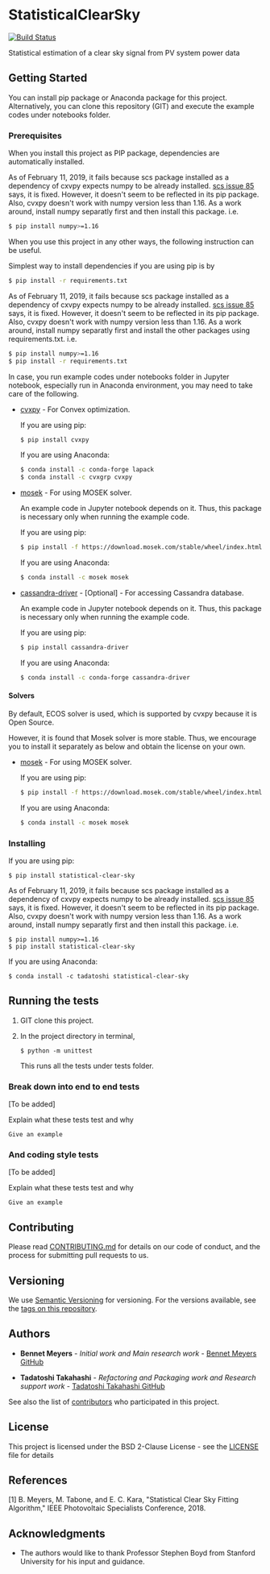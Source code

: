 # StatisticalClearSky

[![Build Status](https://travis-ci.com/tadatoshi/StatisticalClearSky.svg?branch=development)](https://travis-ci.com/tadatoshi/StatisticalClearSky)

Statistical estimation of a clear sky signal from PV system power data

## Getting Started

You can install pip package or Anaconda package for this project.
Alternatively, you can clone this repository (GIT) and execute the example codes under notebooks folder.

### Prerequisites

When you install this project as PIP package, dependencies are automatically installed.

As of February 11, 2019, it fails because scs package installed as a dependency of cxvpy expects numpy to be already installed.
[scs issue 85](https://github.com/cvxgrp/scs/issues/85) says, it is fixed.
However, it doesn't seem to be reflected in its pip package.
Also, cvxpy doesn't work with numpy version less than 1.16.
As a work around, install numpy separatly first and then install this package.
i.e.
```sh
$ pip install numpy>=1.16
```

When you use this project in any other ways, the following instruction can be useful.

Simplest way to install dependencies if you are using pip is by

```sh
$ pip install -r requirements.txt
```

As of February 11, 2019, it fails because scs package installed as a dependency of cxvpy expects numpy to be already installed.
[scs issue 85](https://github.com/cvxgrp/scs/issues/85) says, it is fixed.
However, it doesn't seem to be reflected in its pip package.
Also, cvxpy doesn't work with numpy version less than 1.16.
As a work around, install numpy separatly first and install the other packages using requirements.txt. i.e.
```sh
$ pip install numpy>=1.16
$ pip install -r requirements.txt
```

In case, you run example codes under notebooks folder in Jupyter notebook, especially run in Anaconda environment, you may need to take care of the following.   

* [cvxpy](https://www.cvxpy.org/) - For Convex optimization.

    If you are using pip:
    ```sh
    $ pip install cvxpy
    ```

    If you are using Anaconda:
    ```sh
    $ conda install -c conda-forge lapack
    $ conda install -c cvxgrp cvxpy
    ```

* [mosek](https://www.mosek.com/resources/getting-started/) - For using MOSEK solver.

    An example code in Jupyter notebook depends on it.
    Thus, this package is necessary only when running the example code.

    If you are using pip:
    ```sh
    $ pip install -f https://download.mosek.com/stable/wheel/index.html Mosek
    ```

    If you are using Anaconda:
    ```sh
    $ conda install -c mosek mosek
    ```

* [cassandra-driver](http://datastax.github.io/python-driver/index.html) - [Optional] - For accessing Cassandra database.

    An example code in Jupyter notebook depends on it.
    Thus, this package is necessary only when running the example code.

    If you are using pip:
    ```sh
    $ pip install cassandra-driver
    ```

    If you are using Anaconda:
    ```sh
    $ conda install -c conda-forge cassandra-driver
    ```

#### Solvers

By default, ECOS solver is used, which is supported by cvxpy because it is Open Source.

However, it is found that Mosek solver is more stable. Thus, we encourage you to install it separately as below and obtain the license on your own.

* [mosek](https://www.mosek.com/resources/getting-started/) - For using MOSEK solver.

    If you are using pip:
    ```sh
    $ pip install -f https://download.mosek.com/stable/wheel/index.html Mosek
    ```

    If you are using Anaconda:
    ```sh
    $ conda install -c mosek mosek
    ```

### Installing

If you are using pip:

```
$ pip install statistical-clear-sky
```

As of February 11, 2019, it fails because scs package installed as a dependency of cxvpy expects numpy to be already installed.
[scs issue 85](https://github.com/cvxgrp/scs/issues/85) says, it is fixed.
However, it doesn't seem to be reflected in its pip package.
Also, cvxpy doesn't work with numpy version less than 1.16.
As a work around, install numpy separatly first and then install this package.
i.e.
```
$ pip install numpy>=1.16
$ pip install statistical-clear-sky
```

If you are using Anaconda:

```
$ conda install -c tadatoshi statistical-clear-sky
```

## Running the tests

1. GIT clone this project.

2. In the project directory in terminal,

    ```
    $ python -m unittest
    ```

    This runs all the tests under tests folder.

### Break down into end to end tests

[To be added]

Explain what these tests test and why

```
Give an example
```

### And coding style tests

[To be added]

Explain what these tests test and why

```
Give an example
```

## Contributing

Please read [CONTRIBUTING.md](https://github.com/bmeyers/StatisticalClearSky/contributing) for details on our code of conduct, and the process for submitting pull requests to us.

## Versioning

We use [Semantic Versioning](http://semver.org/) for versioning. For the versions available, see the [tags on this repository](https://github.com/bmeyers/StatisticalClearSky/tags).

## Authors

* **Bennet Meyers** - *Initial work and Main research work* - [Bennet Meyers GitHub](https://github.com/bmeyers)

* **Tadatoshi Takahashi** - *Refactoring and Packaging work and Research support work* - [Tadatoshi Takahashi GitHub](https://github.com/tadatoshi)

See also the list of [contributors](https://github.com/bmeyers/StatisticalClearSky/contributors) who participated in this project.

## License

This project is licensed under the BSD 2-Clause License - see the [LICENSE](LICENSE) file for details

## References

[1] B. Meyers, M. Tabone, and E. C. Kara, "Statistical Clear Sky Fitting Algorithm," IEEE Photovoltaic Specialists Conference, 2018.

## Acknowledgments

* The authors would like to thank Professor Stephen Boyd from Stanford University for his input and guidance.
